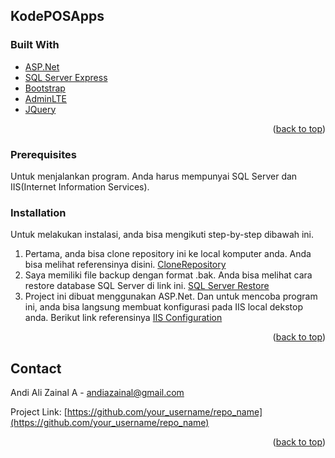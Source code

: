 <div id="top"></div>
<h2>KodePOSApps</h2>


### Built With

* [ASP.Net](https://dotnet.microsoft.com/en-us/apps/aspnet)
* [SQL Server Express](https://dotnet.microsoft.com/en-us/apps/aspnet)
* [Bootstrap](https://getbootstrap.com)
* [AdminLTE](https://adminlte.io/)
* [JQuery](https://jquery.com)

<p align="right">(<a href="#top">back to top</a>)</p>


### Prerequisites

Untuk menjalankan program. 
Anda harus mempunyai SQL Server dan IIS(Internet Information Services).


### Installation

Untuk melakukan instalasi, anda bisa mengikuti step-by-step dibawah ini.

1. Pertama, anda bisa clone repository ini ke local komputer anda. Anda bisa melihat referensinya disini. [CloneRepository](https://docs.github.com/en/desktop/contributing-and-collaborating-using-github-desktop/adding-and-cloning-repositories/cloning-and-forking-repositories-from-github-desktop)
2. Saya memiliki file backup dengan format .bak. Anda bisa melihat cara restore database SQL Server di link ini. [SQL Server Restore](https://sqlbackupandftp.com/blog/restore-database-backup)
3. Project ini dibuat menggunakan ASP.Net. Dan untuk mencoba program ini, anda bisa langsung membuat konfigurasi pada IIS local dekstop anda. Berikut link referensinya [IIS Configuration](https://www.compilemode.com/2018/02/hosting-asp-net-mvc-application-on-iis.html)

<p align="right">(<a href="#top">back to top</a>)</p>


<!-- CONTACT -->
## Contact

Andi Ali Zainal A - andiazainal@gmail.com

Project Link: [https://github.com/your_username/repo_name](https://github.com/your_username/repo_name)

<p align="right">(<a href="#top">back to top</a>)</p>
